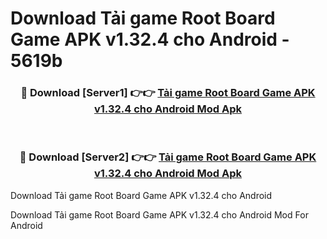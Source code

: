 # Download Tải game Root Board Game APK v1.32.4 cho Android - 5619b


<div align="center">
<h3>🔴 Download [Server1] 👉👉 <a href="https://apk-comot.site?title=Tải_game_Root_Board_Game_APK_v1.32.4_cho_Android">Tải game Root Board Game APK v1.32.4 cho Android Mod Apk</a></h3><br>
<h3>🔴 Download [Server2] 👉👉 <a href="https://apk-comot.site?title=Tải_game_Root_Board_Game_APK_v1.32.4_cho_Android">Tải game Root Board Game APK v1.32.4 cho Android Mod Apk</a></h3>
</div>



Download Tải game Root Board Game APK v1.32.4 cho Android 

Download Tải game Root Board Game APK v1.32.4 cho Android Mod For Android